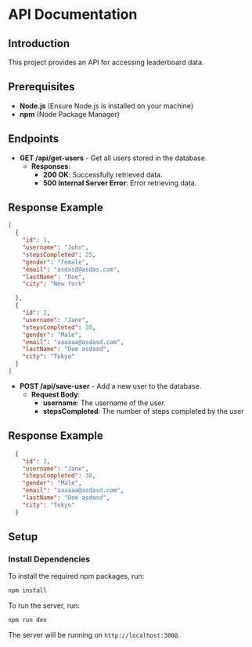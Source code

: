 # API Documentation

## Introduction

This project provides an API for accessing leaderboard data.

## Prerequisites

- **Node.js** (Ensure Node.js is installed on your machine)
- **npm** (Node Package Manager)

## Endpoints

- **GET /api/get-users** - Get all users stored in the database.
    - **Responses**:
        - **200 OK**: Successfully retrieved data.
        - **500 Internal Server Error**: Error retrieving data.

## Response Example

```json
[
  {
    "id": 1,
    "username": "John",
    "stepsCompleted": 25,
    "gender": "female",
    "email": "asdasd@asdas.com",
    "lastName": "Doe",
    "city": "New York"

  },
  {
    "id": 2,
    "username": "Jane",
    "stepsCompleted": 30,
    "gender": "Male",
    "email": "aaaaaa@asdasd.com",
    "lastName": "Doe asdasd",
    "city": "Tokyo"
  }
]
```

- **POST /api/save-user** - Add a new user to the database.
    - **Request Body**:
        - **username**: The username of the user.
        - **stepsCompleted**: The number of steps completed by the user

## Response Example

```json
  {
    "id": 2,
    "username": "Jane",
    "stepsCompleted": 30,
    "gender": "Male",
    "email": "aaaaaa@asdasd.com",
    "lastName": "Doe asdasd",
    "city": "Tokyo"
  }
```
## Setup

### Install Dependencies

To install the required npm packages, run:

```bash
npm install
```

To run the server, run:

```bash
npm run dev
```

The server will be running on `http://localhost:3000`.